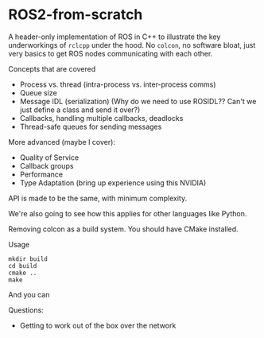 # ROS2-from-scratch
A header-only implementation of ROS in C++ to illustrate the key underworkings of `rclcpp` under the hood. No `colcon`,
no software bloat, just very basics to get ROS nodes communicating with each other.


Concepts that are covered
- Process vs. thread (intra-process vs. inter-process comms)
- Queue size
- Message IDL (serialization) (Why do we need to use ROSIDL?? Can't we just define a class and send it over?)
- Callbacks, handling multiple callbacks, deadlocks
- Thread-safe queues for sending messages

More advanced (maybe I cover):
- Quality of Service
- Callback groups
- Performance
- Type Adaptation (bring up experience using this NVIDIA)

API is made to be the same, with minimum complexity.

We're also going to see how this applies for other languages like Python.

Removing colcon as a build system. You should have CMake installed.

Usage

```
mkdir build
cd build
cmake ..
make
```

And you can

Questions:
- Getting to work out of the box over the network

